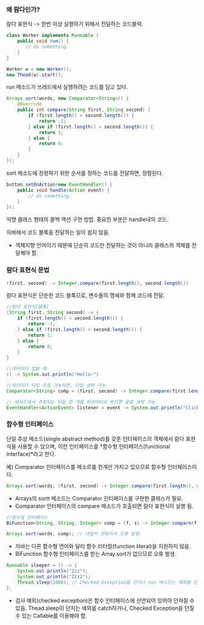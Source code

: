 ### 왜 람다인가?
람다 표현식 -> 한번 이상 실행하기 위해서 전달하는 코드블럭.

````java
class Worker implements Runnable {
    public void run() {
       // do something.
    }
}

Worker w = new Worker();
new Thead(w).start();
````
run 메소드가 쓰레드에서 실행하려는 코드를 담고 있다.


````java
Arrays.sort(words, new Comparator<String>() {
    @Override
    public int compare(String first, String second) {
        if (first.length() < second.length()) {
            return -1;
        } else if (first.length() > second.length()) {
            return 1;
        } else {
            return 0;
        }
    }
});
````
sort 메소드에 정령하기 위한 순서를 정하는 코드를 전달하면, 정렬된다.

````java
button.setOnAction(new EventHandler() {
    public void handle(Action event) {
        // do something.
    }
});
````
익명 클래스 형태의 콜백 액션 구현 방법. 중요한 부분은 handle내의 코드.

자바에서 코드 블록을 전달하는 일이 쉽지 않음.
* 객체지향 언어이기 때문에 단순히 코드만 전달하는 것이 아니라 클래스의 객체를 전달해야 함.

### 람다 표현식 문법
````java
(first, second) -> Integer.compare(first.length(), second.length())
````
람다 표현식은 단순한 코드 블록으로, 변수들의 명세와 함께 코드에 전달.

````java
//람다 표현식(블록)
(String first, String second) -> {
    if (first.length() < second.length()) {
        return -1;
    } else if (first.length() > second.length()) {
        return 1;
    } else {
        return 0;
    }
}

//파라미터 없을 때
() -> System.out.println("Hello~")

//파라미터 타입 추정 가능하면, 타입 생략 가능.
Comparator<String> comp = (first, second) -> Integer.compare(first.length(), second.length()));

// 메서드에서 추정되는 타입 한 개를 파라미터로 받으면 괄호 생략 가능
EventHandler<ActionEvent> listener = event -> System.out.println("Click~");
````

### 함수형 인터페이스
단일 추상 메소드(single abstract method)를 갖춘 인터페이스의 객체에서 람다 표현식을 사용할 수 있으며, 이런 인터페이스를 *함수형 인터페이스(functional interface)*라고 한다.

예) Comparator 인터페이스를 메소르를 한개만 가지고 있으므로 함수형 인터페이스이다.

````java
Arrays.sort(words, (first, second) -> Integer.compare(first.length(), second.length()));
````
* Arrays의 sortt 메소드는 Comparator<String> 인터페이스를 구현한 클래스가 필요.
* Comparator 인터페이스의 compare 메소드가 호출되면 람다 표현식이 실행 됨.

````java
//함수형 인터페이스
BiFunction<String, String, Integer> comp = (f, s) -> Integer.compare(f.length(), s.length());

Arrays.sort(words, comp); // 대입이 안되어서 오류 발생.
````
* 자바는 다른 함수형 언어와 달리 함수 리터럴(function literal)을 지원하지 않음.
* BiFunction 함수형 인터페이스를 받는 Array.sort가 없으므로 오류 발생.

````java
Runnable sleeper = () -> {
    System.out.println("Zzz");
    System.out.println("Zzz2");
    Thread.sleep(1000); // Checked Exception을 던지나 run 메소드는 예외를 던지지 않아서 오류.
};
````
* 검사 예외(checked exception)은 함수 인터페이스에 선언되어 있어야 던져질 수 있음.
 Thead.sleep이 던지는 예외를 catch하거나, Checked Exception을 던질 수 있는 Callable를 이용해야 함.
 

